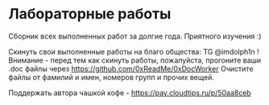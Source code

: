 # Лабораторные работы

Сборник всех выполненных работ за долгие года.
Приятного изучения :)

Скинуть свои выполненные работы на благо общества: TG @imdolph1n
!Внимание - перед тем как скинуть работы, пожалуйста, прогоните ваши .doc файлы через https://github.com/0xReadMe/0xDocWorker
Очистите файлы от фамилий и имен, номеров групп и прочих вещей.

Поддержать автора чашкой кофе - https://pay.cloudtips.ru/p/50aa8ceb
